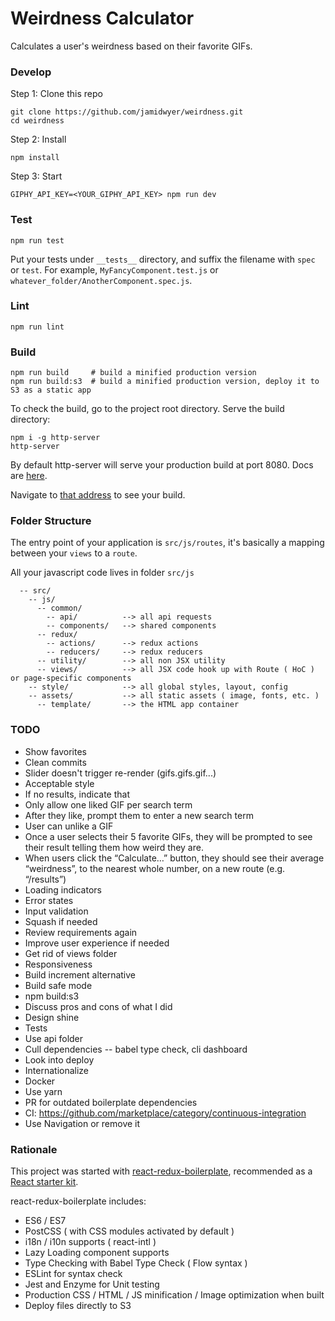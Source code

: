 # Weirdness Calculator

Calculates a user's weirdness based on their favorite GIFs.

### Develop

Step 1: Clone this repo
```
git clone https://github.com/jamidwyer/weirdness.git
cd weirdness
```

Step 2: Install

```
npm install
```

Step 3: Start

```
GIPHY_API_KEY=<YOUR_GIPHY_API_KEY> npm run dev
```

### Test

```
npm run test
```

Put your tests under `__tests__` directory, and suffix the filename with `spec` or `test`. For example, `MyFancyComponent.test.js` or `whatever_folder/AnotherComponent.spec.js`.

### Lint

```
npm run lint
```

### Build
```
npm run build     # build a minified production version
npm run build:s3  # build a minified production version, deploy it to S3 as a static app
```

To check the build, go to the project root directory. Serve the build directory:

```
npm i -g http-server
http-server
```

By default http-server will serve your production build at port 8080.  Docs are [here](https://www.npmjs.com/package/http-server).

Navigate to [that address](http://localhost:8080) to see your build.


### Folder Structure

The entry point of your application is `src/js/routes`, it's basically a mapping between your `views` to a `route`.

All your javascript code lives in folder `src/js`

```
  -- src/
    -- js/
      -- common/
        -- api/          --> all api requests
        -- components/   --> shared components
      -- redux/
        -- actions/      --> redux actions
        -- reducers/     --> redux reducers
      -- utility/        --> all non JSX utility
      -- views/          --> all JSX code hook up with Route ( HoC ) or page-specific components
    -- style/            --> all global styles, layout, config
    -- assets/           --> all static assets ( image, fonts, etc. )
      -- template/       --> the HTML app container

```
### TODO
* Show favorites
* Clean commits
* Slider doesn't trigger re-render (gifs.gifs.gif...)
* Acceptable style
* If no results, indicate that
* Only allow one liked GIF per search term
* After they like, prompt them to enter a new search term
* User can unlike a GIF
* Once a user selects their 5 favorite GIFs, they will be
prompted to see their result telling them how weird they are.
* When users click the “Calculate…” button, they should see their average “weirdness”, to the nearest whole number, on a new route (e.g. “/results”)
* Loading indicators
* Error states
* Input validation
* Squash if needed
* Review requirements again
* Improve user experience if needed
* Get rid of views folder
* Responsiveness
* Build increment alternative
* Build safe mode
* npm build:s3
* Discuss pros and cons of what I did
* Design shine
* Tests
* Use api folder
* Cull dependencies -- babel type check, cli dashboard
* Look into deploy
* Internationalize
* Docker
* Use yarn
* PR for outdated boilerplate dependencies
* CI: https://github.com/marketplace/category/continuous-integration
* Use Navigation or remove it

### Rationale
This project was started with [react-redux-boilerplate](https://github.com/iroy2000/react-redux-boilerplate), recommended as a [React starter kit](https://reactjs.org/community/starter-kits.html).

react-redux-boilerplate includes:
* ES6 / ES7
* PostCSS ( with CSS modules activated by default )
* i18n / i10n supports ( react-intl )
* Lazy Loading component supports
* Type Checking with Babel Type Check ( Flow syntax )
* ESLint for syntax check
* Jest and Enzyme for Unit testing
* Production CSS / HTML / JS minification / Image optimization when built
* Deploy files directly to S3
